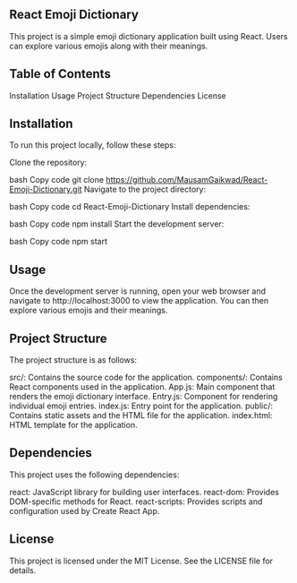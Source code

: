 ## React Emoji Dictionary
This project is a simple emoji dictionary application built using React. Users can explore various emojis along with their meanings.

## Table of Contents
Installation
Usage
Project Structure
Dependencies
License
## Installation
To run this project locally, follow these steps:

Clone the repository:

bash
Copy code
git clone https://github.com/MausamGaikwad/React-Emoji-Dictionary.git
Navigate to the project directory:

bash
Copy code
cd React-Emoji-Dictionary
Install dependencies:

bash
Copy code
npm install
Start the development server:

bash
Copy code
npm start
## Usage
Once the development server is running, open your web browser and navigate to http://localhost:3000 to view the application. You can then explore various emojis and their meanings.

## Project Structure
The project structure is as follows:

src/: Contains the source code for the application.
components/: Contains React components used in the application.
App.js: Main component that renders the emoji dictionary interface.
Entry.js: Component for rendering individual emoji entries.
index.js: Entry point for the application.
public/: Contains static assets and the HTML file for the application.
index.html: HTML template for the application.
## Dependencies
This project uses the following dependencies:

react: JavaScript library for building user interfaces.
react-dom: Provides DOM-specific methods for React.
react-scripts: Provides scripts and configuration used by Create React App.
## License
This project is licensed under the MIT License. See the LICENSE file for details.
